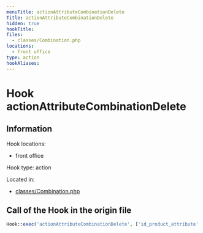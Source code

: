 ```yaml
---
menuTitle: actionAttributeCombinationDelete
Title: actionAttributeCombinationDelete
hidden: true
hookTitle: 
files:
  - classes/Combination.php
locations:
  - front office
type: action
hookAliases:
---
```


# Hook actionAttributeCombinationDelete

## Information

Hook locations: 
  - front office

Hook type: action

Located in: 
  - [classes/Combination.php](https://github.com/PrestaShop/PrestaShop/blob/8.0.x/classes/Combination.php)

## Call of the Hook in the origin file

```php
Hook::exec('actionAttributeCombinationDelete', ['id_product_attribute' => (int) $this->id])
```